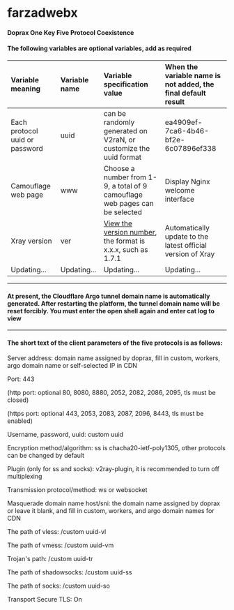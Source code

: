 # farzadwebx
#### Doprax One Key Five Protocol Coexistence


#### The following variables are optional variables, add as required
| Variable meaning | Variable name | Variable specification value | When the variable name is not added, the final default result |
| :--- | :--- | :--- | :--- |
| Each protocol uuid or password | uuid | can be randomly generated on V2raN, or customize the uuid format |ea4909ef-7ca6-4b46-bf2e-6c07896ef338|
| Camouflage web page | www | Choose a number from 1-9, a total of 9 camouflage web pages can be selected | Display Nginx welcome interface |
| Xray version | ver |[View the version number](https://github.com/XTLS/Xray-core/tags), the format is x.x.x, such as 1.7.1|Automatically update to the latest official version of Xray|
|Updating...|Updating...|Updating...|Updating...|
---------------
#### At present, the Cloudflare Argo tunnel domain name is automatically generated. After restarting the platform, the tunnel domain name will be reset forcibly. You must enter the open shell again and enter cat log to view

---------------
#### The short text of the client parameters of the five protocols is as follows:

Server address: domain name assigned by doprax, fill in custom, workers, argo domain name or self-selected IP in CDN

Port: 443

(http port: optional 80, 8080, 8880, 2052, 2082, 2086, 2095, tls must be closed)

(https port: optional 443, 2053, 2083, 2087, 2096, 8443, tls must be enabled)

Username, password, uuid: custom uuid

Encryption method/algorithm: ss is chacha20-ietf-poly1305, other protocols can be changed by default

Plugin (only for ss and socks): v2ray-plugin, it is recommended to turn off multiplexing

Transmission protocol/method: ws or websocket

Masquerade domain name host/sni: the domain name assigned by doprax or leave it blank, and fill in custom, workers, and argo domain names for CDN

The path of vless: /custom uuid-vl

The path of vmess: /custom uuid-vm

Trojan's path: /custom uuid-tr

The path of shadowsocks: /custom uuid-ss

The path of socks: /custom uuid-so

Transport Secure TLS: On

